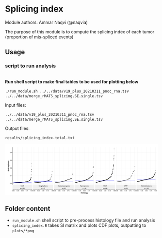 # Splicing index

Module authors: Ammar Naqvi (@naqvia)

The purpose of this module is to compute the splicing index of each tumor (proportion of mis-spliced events)

## Usage
### script to run analysis
<br>**Run shell script to make final tables to be used for plotting below**
```
./run_module.sh ../../data/v19_plus_20210311_pnoc_rna.tsv ../../data/merge_rMATS_splicing.SE.single.tsv
```
Input files:
```
../../data/v19_plus_20210311_pnoc_rna.tsv
../../data/merge_rMATS_splicing.SE.single.tsv
```
Output files:
```
results/splicing_index.total.txt
```

![](plots/SI_total.png)
<br>


## Folder content
* `run_module.sh` shell script to pre-process histology file and run analysis
* `splicing_index.R` takes SI matrix and plots CDF plots, outputting to `plots/*png`
